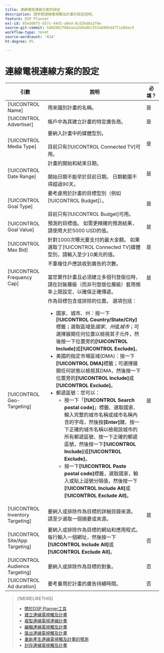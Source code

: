 ```yaml
---
title: 連線電視連線方案的設定
description: 請參閱連線電視觸及計畫的設定說明。
feature: DSP Planner
exl-id: 65edd6f5-557c-44d1-a0ed-8cd26d8a2f6e
source-git-commit: 5d8d981f08eaea2b0a0bc553ab06bd47f1e88ac9
workflow-type: tm+mt
source-wordcount: '414'
ht-degree: 0%

---
```


# 連線電視連線方案的設定

<!-- Move out of table for consistency at some point. -->

| 引數 | 說明 | 必填？ |
| --- | --- | --- |
| [!UICONTROL Name] | 用來識別計畫的名稱。 | 是 |
| [!UICONTROL Advertiser] | 帳戶中為其建立計畫的特定廣告商。 | 是 |
| [!UICONTROL Media Type] | 要納入計畫中的媒體型別。<br><br>目前只有[!UICONTROL Connected TV]可用。 | 是 |
| [!UICONTROL Date Range] | 計畫的開始和結束日期。<br><br>開始日期不能早於目前日期。 日期範圍不得超過90天。 | 是 |
| [!UICONTROL Goal Type] | 要考慮用於計畫的目標型別（例如[!UICONTROL Budget]）。<br><br>目前只有[!UICONTROL Budget]可用。 | 是 |
| [!UICONTROL Goal Value] | 預測的目標值。 如需更精確的預測結果，請使用大於5000 USD的值。 | 是 |
| [!UICONTROL Max Bid] | 針對1000次曝光要支付的最大金額。 如果選取了[!UICONTROL Connected TV]媒體型別，請輸入至少10美元的值。 | 是 |
| [!UICONTROL Frequency Cap] | 不重複住戶應該收到廣告的次數。<br><br>當您實作計畫且必須建立多個刊登版位時，請在封裝層級（而非刊登版位層級）套用頻率上限設定，以確保正確傳遞。 | 是 |
| [!UICONTROL Geo-Targeting] | 作為目標包含或排除的位置。 選項包括：<ul><li>國家、城市、州：按一下&#x200B;**[!UICONTROL Country/State/City]**&#x200B;標籤；選取區域是&#x200B;*國家*、*州*&#x200B;或&#x200B;*城市*；可選擇展開任何位置以檢視其子元件，然後按一下位置旁的&#x200B;**[!UICONTROL Include]**&#x200B;或&#x200B;**[!UICONTROL Exclude]**。</li><li>美國的指定市場區域(DMA)：按一下&#x200B;**[!UICONTROL DMA]**&#x200B;標籤；可選擇展開任何狀態以檢視其DMA，然後按一下位置旁的&#x200B;**[!UICONTROL Include]**&#x200B;或&#x200B;**[!UICONTROL Exclude]**。</li><li>郵遞區號：您可以：<ul><li>按一下「**[!UICONTROL Search postal code]**」標籤、選取國家、輸入完整的城市名稱或城市名稱內含的字母，然後按&#x200B;**[Enter]**&#x200B;鍵、按一下正確的城市名稱以檢視該城市的所有郵遞區號、按一下正確的郵遞區號，然後按一下&#x200B;**[!UICONTROL Include]**&#x200B;或&#x200B;**[!UICONTROL Exclude]**。</li><li>按一下&#x200B;**[!UICONTROL Paste postal code]**&#x200B;標籤，選取國家，輸入或貼上逗號分隔值，然後按一下&#x200B;**[!UICONTROL Include All]**&#x200B;或&#x200B;**[!UICONTROL Exclude All]**。</li></ul></li></ul> | 是 |
| [!UICONTROL Inventory Targeting] | 要納入或排除作為目標的詳細目錄來源。 請至少選取一個摘要或來源。 | 是 |
| [!UICONTROL Site/App Targeting] | 要納入或排除作為目標的網站和應用程式。 每行輸入一個網址，然後按一下&#x200B;**[!UICONTROL Include All]**&#x200B;或&#x200B;**[!UICONTROL Exclude All]**。 | 否 |
| [!UICONTROL Audience Targeting] | 要納入或排除作為目標的對象。 | 否 |
| [!UICONTROL Ad duration] | 要考量用於計畫的廣告持續時間。 | 否 |

>[!MORELIKETHIS]
>
>* [關於DSP Planner工具](planner-about.md)
>* [建立連線電視觸及計畫](planner-create.md)
>* [複製連線電視連線計畫](planner-duplicate.md)
>* [編輯連線電視觸及計畫](planner-edit.md)
>* [匯出連線電視觸及計畫](planner-export.md)
>* [重新產生連線電視觸及計畫的預測](planner-forecast.md)
>* [封存連線電視觸及計畫](planner-archive.md)
